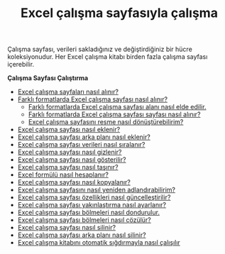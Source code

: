﻿---
title: Excel çalışma sayfasıyla çalışma
second_title: Aspose.Cells Cloud Documen
linktitle: Çalışma kağıdı
type: docs
url: /tr/worksheets/
aliases: [/working-with-worksheets/]
keywords: Working with worksheet on an Excel workbook
description: Aspose.Cells Cloud REST API, Excel çalışma kitabındaki çalışma sayfasıyla çalışmayı destekler. SDK çeşitli geliştirme dillerini destekler. Bunlar arasında Android, C#, Go, Java, NodeJS, Perl, PHP, Python, Ruby ve Swift bulunur
weight: 100
kwords: Excel, Office Cloud, REST API, Elektronik Tablo, PDF, CSV, Json, Markdwon, Excel çalışma sayfasıyla çalışma.
---
Çalışma sayfası, verileri sakladığınız ve değiştirdiğiniz bir hücre koleksiyonudur. Her Excel çalışma kitabı birden fazla çalışma sayfası içerebilir.

**Çalışma Sayfası Çalıştırma**

- [Excel çalışma sayfaları nasıl alınır?](/cells/tr/worksheets/get-all/)
- [Farklı formatlarda Excel çalışma sayfası nasıl alınır?](/cells/tr/worksheets/get/) 
    - [Farklı formatlarda Excel çalışma sayfası alanı nasıl elde edilir.](/cells/tr/worksheets/area-to-different-formats/)
    - [Farklı formatlarda Excel çalışma sayfası sayfası nasıl alınır?](/cells/tr/get-worksheet-for-page-index/) 
    - [Excel çalışma sayfasını resme nasıl dönüştürebilirim?](/cells/tr/worksheets/to-image/)
- [Excel çalışma sayfası nasıl eklenir?](/cells/tr/worksheets/add/)
- [Excel çalışma sayfası arka planı nasıl eklenir?](/cells/tr/worksheets/background/add/) 
- [Excel çalışma sayfası verileri nasıl sıralanır?](/cells/tr/worksheets/sort-data/) 
- [Excel çalışma sayfası nasıl gizlenir?](/cells/tr/worksheets/hide/)
- [Excel çalışma sayfası nasıl gösterilir?](/cells/tr/worksheets/unhide/)
- [Excel çalışma sayfası nasıl taşınır?](/cells/tr/worksheets/move/)
- [Excel formülü nasıl hesaplanır?](/cells/tr/worksheets/calculate-formula/)
- [Excel çalışma sayfası nasıl kopyalanır?](/cells/tr/worksheets/copy/)
- [Excel çalışma sayfasını nasıl yeniden adlandırabilirim?](/cells/tr/worksheets/rename/)
- [Excel çalışma sayfası özellikleri nasıl güncelleştirilir?](/cells/tr/worksheets/update-properties/)
- [Excel çalışma sayfası yakınlaştırma nasıl ayarlanır?](/cells/tr/worksheets/zoom/)
- [Excel çalışma sayfası bölmeleri nasıl dondurulur.](/cells/tr/worksheets/freeze-panes/)
- [Excel çalışma sayfası bölmeleri nasıl çözülür?](/cells/tr/worksheets/unfreeze-panes/)
- [Excel çalışma sayfası nasıl silinir?](/cells/tr/worksheets/delete/)
- [Excel çalışma sayfası arka planı nasıl silinir?](/cells/tr/worksheets/background/delete/)
- [ Excel çalışma kitabını otomatik sığdırmayla nasıl çalışılır](/cells/tr/worksheets/autofit/)
